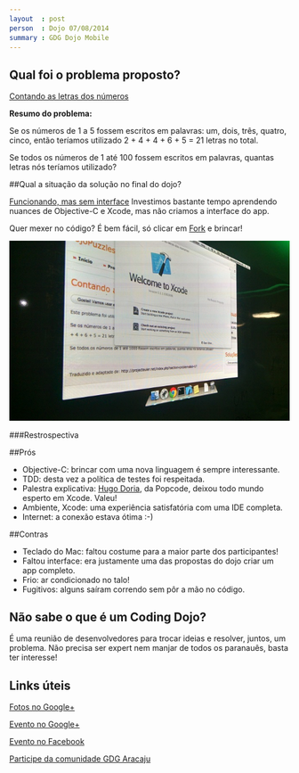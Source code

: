 ```yaml
---
layout  : post
person  : Dojo 07/08/2014
summary : GDG Dojo Mobile
---
```


## Qual foi o problema proposto?

[Contando as letras dos números](http://dojopuzzles.com/problemas/exibe/contando-as-letras-dos-numeros/)

**Resumo do problema:**

Se os números de 1 a 5 fossem escritos em palavras: um, dois, três, quatro, cinco, então teríamos utilizado 2 + 4 + 4 + 6 + 5 = 21 letras no total.

Se todos os números de 1 até 100 fossem escritos em palavras, quantas letras nós teríamos utilizado?

##Qual a situação da solução no final do dojo?

[Funcionando, mas sem interface](https://github.com/dojo-se/mobile-letras) Investimos bastante tempo aprendendo nuances de Objective-C e Xcode, mas não criamos a interface do app. 

Quer mexer no código? É bem fácil, só clicar em [Fork](https://github.com/dojo-se/mobile-letras/fork) e brincar!

![Xcode](/images/2014-08-07-coding_dojo_2.jpg "Xcode")

###Restrospectiva

##Prós

- Objective-C: brincar com uma nova linguagem é sempre interessante.
- TDD: desta vez a política de testes foi respeitada.
- Palestra explicativa: [Hugo Doria](https://plus.google.com/106714577233715858252/posts), da Popcode, deixou todo mundo esperto em Xcode. Valeu!
- Ambiente, Xcode: uma experiência satisfatória com uma IDE completa.
- Internet: a conexão estava ótima :-)

##Contras

- Teclado do Mac: faltou costume para a maior parte dos participantes!
- Faltou interface: era justamente uma das propostas do dojo criar um app completo.
- Frio: ar condicionado no talo!
- Fugitivos: alguns saíram correndo sem pôr a mão no código.

## Não sabe o que é um Coding Dojo?

É uma reunião de desenvolvedores para trocar ideias e resolver, juntos, um problema. Não precisa ser expert nem manjar de todos os paranauês, basta ter interesse!

## Links úteis

[Fotos no Google+](https://plus.google.com/events/gallery/c39bfsvnvbd4ugvo7nm2qjec8jk)

[Evento no Google+](https://plus.google.com/events/c39bfsvnvbd4ugvo7nm2qjec8jk)

[Evento no Facebook](https://www.facebook.com/events/696242477114093/)

[Participe da comunidade GDG Aracaju](http://www.gdgaracaju.com.br/p/participe.html)
